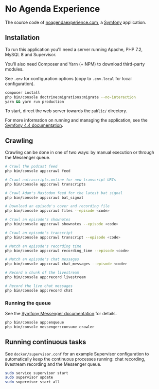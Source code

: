 # No Agenda Experience

The source code of [noagendaexperience.com](https://www.noagendaexperience.com),
a [Symfony](https://symfony.com/) application.

## Installation

To run this application you'll need a server running Apache, PHP 7.2, MySQL 8
and Supervisor.

You'll also need Composer and Yarn (+ NPM) to download third-party modules.

See `.env` for configuration options (copy to `.env.local` for local configuration).

```bash
composer install
php bin/console doctrine:migrations:migrate --no-interaction
yarn && yarn run production
```

To start, direct the web server towards the `public/` directory.

For more information on running and managing the application, see the
[Symfony 4.4 documentation](https://symfony.com/doc/4.4/index.html).

## Crawling

Crawling can be done in one of two ways: by manual execution or through the 
Messenger queue. 

```bash
# Crawl the podcast feed
php bin/console app:crawl feed

# Crawl natrascripts.online for new transcript URIs
php bin/console app:crawl transcripts

# Crawl Adam's Mastodon feed for the latest bat signal
php bin/console app:crawl bat_signal

# Download an episode's cover and recording file
php bin/console app:crawl files --episode <code>

# Crawl an episode's shownotes
php bin/console app:crawl shownotes --episode <code>

# Crawl an episode's transcript
php bin/console app:crawl transcript --episode <code>

# Match an episode's recording time
php bin/console app:crawl recording_time --episode <code>

# Match an episode's chat messages
php bin/console app:crawl chat_messages --episode <code>

# Record a chunk of the livestream
php bin/console app:record livestream

# Record the live chat messages
php bin/console app:record chat
```

### Running the queue

See the [Symfony Messenger documentation](https://symfony.com/doc/4.4/messenger.html)
for details.

```bash
php bin/console app:enqueue
php bin/console messenger:consume crawler
```

## Running continuous tasks
See `docker/supervisor.conf` for an example Supervisor configuration to 
automatically keep the continuous processes running: chat recording, livestream
recording and the Messenger queue.

```bash
sudo service supervisor start
sudo supervisor update
sudo supervisor start all
```
